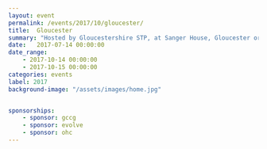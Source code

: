 ```yaml
---
layout: event
permalink: /events/2017/10/gloucester/
title:  Gloucester
summary: "Hosted by Gloucestershire STP, at Sanger House, Gloucester organised by the NHS Hack Day Team."
date:   2017-07-14 00:00:00
date_range:
    - 2017-10-14 00:00:00
    - 2017-10-15 00:00:00
categories: events
label: 2017
background-image: "/assets/images/home.jpg"


sponsorships:
    - sponsor: gccg
    - sponsor: evolve
    - sponsor: ohc
---
```

